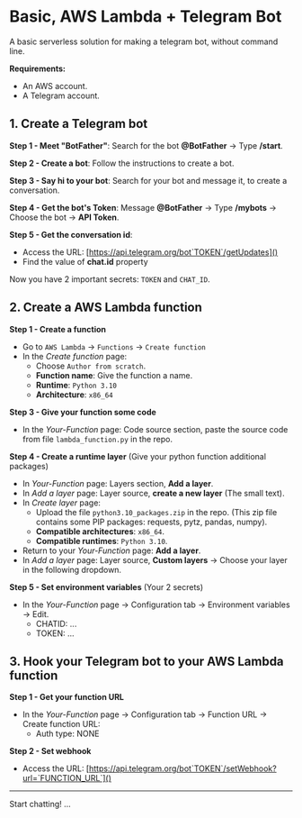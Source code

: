 # Basic, AWS Lambda + Telegram Bot

A basic serverless solution for making a telegram bot, without command line.

**Requirements:**
- An AWS account.
- A Telegram account.

## 1. Create a Telegram bot

**Step 1 - Meet "BotFather"**: Search for the bot **@BotFather** $\rightarrow$ Type **/start**.

**Step 2 - Create a bot**: Follow the instructions to create a bot.

**Step 3 - Say hi to your bot**: Search for your bot and message it, to create a conversation.

**Step 4 - Get the bot's Token**: Message **@BotFather** $\rightarrow$ Type **/mybots** $\rightarrow$ Choose the bot $\rightarrow$ **API Token**.

**Step 5 - Get the conversation id**:
- Access the URL: [https://api.telegram.org/bot`TOKEN`/getUpdates]()
- Find the value of **chat.id** property

Now you have 2 important secrets: `TOKEN` and `CHAT_ID`.

## 2. Create a AWS Lambda function
**Step 1 - Create a function**
- Go to `AWS Lambda` $\rightarrow$ `Functions` $\rightarrow$ `Create function`
- In the *Create function* page:
  - Choose `Author from scratch`.
  - **Function name**:  Give the function a name.
  - **Runtime**: `Python 3.10`
  - **Architecture**: `x86_64`
  
**Step 3 - Give your function some code**
- In the *Your-Function* page: Code source section, paste the source code from file `lambda_function.py` in the repo.

**Step 4 - Create a runtime layer** (Give your python function additional packages)
- In *Your-Function* page: Layers section, **Add a layer**.
- In *Add a layer* page: Layer source, **create a new layer** (The small text).
- In *Create layer* page: 
  - Upload the file `python3.10_packages.zip` in the repo. (This zip file contains some PIP packages: requests, pytz, pandas, numpy).
  - **Compatible architectures**: `x86_64`.
  - **Compatible runtimes**: `Python 3.10`.
- Return to your *Your-Function* page: **Add a layer**.
- In *Add a layer* page: Layer source, **Custom layers** $\rightarrow$ Choose your layer in the following dropdown.

**Step 5 - Set environment variables** (Your 2 secrets)
- In the *Your-Function* page $\rightarrow$ Configuration tab $\rightarrow$ Environment variables $\rightarrow$ Edit.
  - CHATID: ...
  - TOKEN: ...

## 3. Hook your Telegram bot to your AWS Lambda function
**Step 1 - Get your function URL**
- In the *Your-Function* page $\rightarrow$ Configuration tab $\rightarrow$ Function URL $\rightarrow$ Create function URL:
  - Auth type: NONE

**Step 2 - Set webhook**
- Access the URL: [https://api.telegram.org/bot`TOKEN`/setWebhook?url=`FUNCTION_URL`]()

<hr/>

Start chatting! ...
